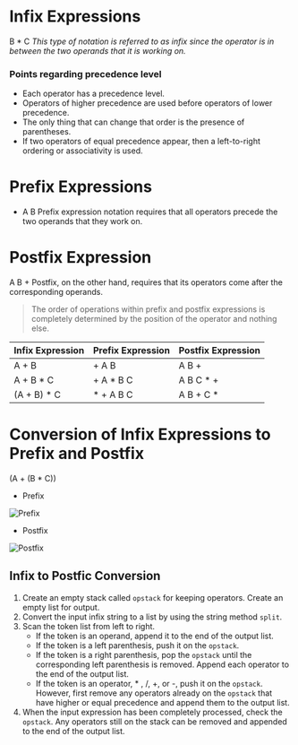 # Infix Expressions
B * C 
*This type of notation is referred to as infix since the operator is in between the two operands that it is working on.*

### Points regarding **precedence** level
- Each operator has a precedence level. 
- Operators of higher precedence are used before operators of lower precedence. 
- The only thing that can change that order is the presence of parentheses. 
- If two operators of equal precedence appear, then a left-to-right ordering or associativity is used.

# Prefix Expressions
+ A B
Prefix expression notation requires that all operators precede the two operands that they work on. 

# Postfix Expression
A B +
Postfix, on the other hand, requires that its operators come after the corresponding operands. 

> The order of operations within prefix and postfix expressions is completely determined by the position of the operator and nothing else. 

Infix Expression | Prefix Expression | Postfix Expression
---------------- | ----------------- | ------------------
A + B | + A B | A B +
A + B * C | + A * B C | A B C * +
(A + B) * C | * + A B C | A B + C *

# Conversion of Infix Expressions to Prefix and Postfix

(A + (B * C))

- Prefix

![Prefix](http://interactivepython.org/runestone/static/pythonds/_images/moveleft.png)

- Postfix

![Postfix](http://interactivepython.org/runestone/static/pythonds/_images/moveright.png)

## Infix to Postfic Conversion

1. Create an empty stack called `opstack` for keeping operators. Create an empty list for output.
2. Convert the input infix string to a list by using the string method `split`.
3. Scan the token list from left to right.
    - If the token is an operand, append it to the end of the output list.
    - If the token is a left parenthesis, push it on the `opstack`.
    - If the token is a right parenthesis, pop the `opstack` until the corresponding left parenthesis is removed. Append each operator to the end of the output list.
    - If the token is an operator, * , /, +, or -, push it on the `opstack`. However, first remove any operators already on the `opstack` that have higher or equal precedence and append them to the output list.
4. When the input expression has been completely processed, check the `opstack`. Any operators still on the stack can be removed and appended to the end of the output list.



